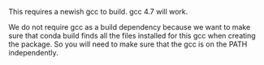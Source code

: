 This requires a newish gcc to build. gcc 4.7 will work.

We do not require gcc as a build dependency because we want to make sure that
conda build finds all the files installed for this gcc when creating the
package. So you will need to make sure that the gcc is on the PATH
independently.
